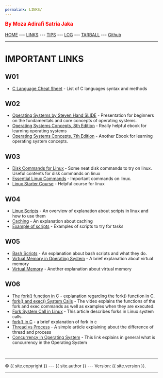 ```yaml
---
permalink: LINKS/
---
```

<span style="color:red; font-weight:bold; font-size:larger;">By Moza Adirafi Satria Jaka</span>
<br><br>
[HOME](https://mozaadirafi.github.io/os222/) --- 
[LINKS](https://mozaadirafi.github.io/os222/LINKS/) --- 
[TIPS](https://mozaadirafi.github.io/os222/TIPS/) ---
[LOG](https://mozaadirafi.github.io/os222/TXT/mylog.txt) ---
[TARBALL](https://os.vlsm.org/Log/MozaAdirafi.tar.bz2.txt) ---
[Github](https://github.com/MozaAdirafi)
<br>
<hr>

# IMPORTANT LINKS

## W01
- [C Language Cheat Sheet](https://developerinsider.co/c-programming-language-cheat-sheet/) - List of C languages syntax and methods

## W02
- [Operating Systems by Steven Hand SLIDE](https://www.cl.cam.ac.uk/teaching/1011/OpSystems/os1a-slides.pdf) - Presentation for beginners on the fundamentals and core concepts of operating systems.
- [Operating Systems Concepts, 8th Edition](http://web.cse.ohio-state.edu/~soundarajan.1/courses/3430/silberschatz8thedition.pdf) - Really helpful ebook for learning operating systems
- [Operating Systems Concepts, 7th Edition](http://www.cs.put.poznan.pl/akobusinska/downloads/Operating_Systems_Concepts.pdf) - Another Ebook for learning operating system concepts.

## W03
- [Disk Commands for Linux](https://www.binarytides.com/linux-command-check-disk-partitions/) - Some neat disk commands to try on linux. Useful contents for disk commands on linux
- [Essential Linux Commands](https://www.howtogeek.com/412055/37-important-linux-commands-you-should-know/) - Important commands on linux.
- [Linux Starter Course](https://training.linuxfoundation.org/training/introduction-to-linux/) - Helpful course for linux

## W04
- [Linux Scripts](https://docs.csc.fi/support/tutorials/env-guide/linux-bash-scripts/) - An overview of explanation about scripts in linux and how to use them
- [Caching](https://www.tutorialspoint.com/What-is-caching) - An explanation about caching
- [Example of scripts](https://www.linuxtopia.org/online_books/advanced_bash_scripting_guide/internal.html) - Examples of scripts to try for tasks

## W05
- [Bash Scripts](https://ryanstutorials.net/bash-scripting-tutorial/bash-script.php) - An explanation about bash scripts and what they do.
- [Virtual Memory in Operating System](https://www.geeksforgeeks.org/virtual-memory-in-operating-system/) - A brief explanation about virtual memory
- [Virtual Memory](https://www.javatpoint.com/os-virtual-memory) - Another explanation about virtual memory

## W06
- [The fork() function in C](https://www.youtube.com/watch?v=cex9XrZCU14) - explanation regarding the fork() function in C.
- [fork() and exec() System Calls](https://www.youtube.com/watch?v=IFEFVXvjiHY) - The video explains the functions of the fork and exec commands as well as examples when they are executed.
- [Fork System Call in Linux](https://linuxhint.com/fork-system-call-linux/) - This article describes forks in Linux system calls.
- [fork() in C](https://www.geeksforgeeks.org/fork-system-call/) - a brief explanation of fork in c
- [Thread vs Process](https://www.guru99.com/difference-between-process-and-thread.html) - A simple article explaining about the difference of thread and process
- [Concurrency in Operating System](https://www.geeksforgeeks.org/concurrency-in-operating-system/#:~:text=Concurrency%20is%20the%20execution%20of,shared%20memory%20or%20message%20passing.) - This link explains in general what is concurrency in the Operating System
<br>
<hr>
&copy; {{ site.copyright }} --- {{ site.author }} --- Version: {{ site.version }}.
<hr>
<br>


